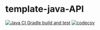 # template-java-API

[![Java CI Gradle build and test](https://github.com/DaJaime/template-java-API/actions/workflows/gradle-build.yml/badge.svg?branch=main)](https://github.com/DaJaime/template-java-API/actions/workflows/gradle-build.yml)
[![codecov](https://codecov.io/gh/DaJaime/template-java-API/graph/badge.svg?token=JCB7CC5FWP)](https://codecov.io/gh/DaJaime/template-java-API)